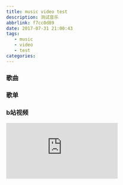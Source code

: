 ```yaml
---
title: music video test
description: 测试音乐
abbrlink: f7cc0d89
date: 2017-07-31 21:00:43
tags: 
   - music 
   - video 
   - test
categories:
---
```



### 歌曲

<div class="aplayer" data-id="31673404" data-server="netease" data-type="song"></div>

### 歌单

<div class="aplayer" data-id="11100236" data-server="netease" data-type="playlist" data-mode="random"></div>

### b站视频

<iframe class="bilibiliVideo" src="https://www.bilibili.com/html/html5player.html?cid=5090828&aid=3227348" frameborder="0" webkitallowfullscreen mozallowfullscreen allowfullscreen></iframe>

